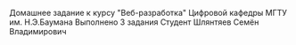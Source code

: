 Домашнее задание к курсу "Веб-разработка" Цифровой кафедры МГТУ им. Н.Э.Баумана
Выполнено 3 задания
Студент Шлянтяев Семён Владимирович
